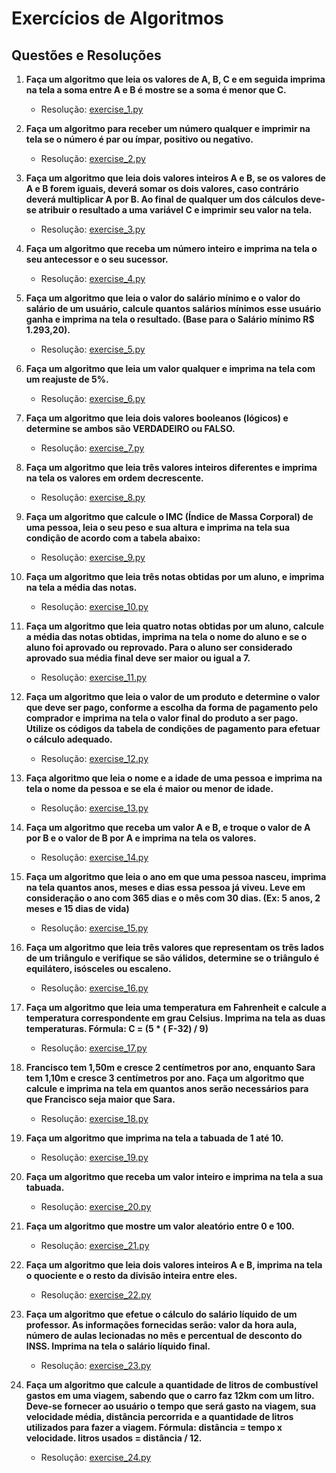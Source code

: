 # Exercícios de Algoritmos

## Questões e Resoluções

1. **Faça um algoritmo que leia os valores de A, B, C e em seguida imprima na tela a soma entre A e B é mostre se a soma é menor que C.**
   - Resolução: [exercise_1.py](./exercise_1.py)

2. **Faça um algoritmo para receber um número qualquer e imprimir na tela se o número é par ou ímpar, positivo ou negativo.**
   - Resolução: [exercise_2.py](./exercise_2.py)

3. **Faça um algoritmo que leia dois valores inteiros A e B, se os valores de A e B forem iguais, deverá somar os dois valores, caso contrário deverá multiplicar A por B. Ao final de qualquer um dos cálculos deve-se atribuir o resultado a uma variável C e imprimir seu valor na tela.**
   - Resolução: [exercise_3.py](./exercise_3.py)

4. **Faça um algoritmo que receba um número inteiro e imprima na tela o seu antecessor e o seu sucessor.**
   - Resolução: [exercise_4.py](./exercise_4.py)

5. **Faça um algoritmo que leia o valor do salário mínimo e o valor do salário de um usuário, calcule quantos salários mínimos esse usuário ganha e imprima na tela o resultado. (Base para o Salário mínimo R$ 1.293,20).**
   - Resolução: [exercise_5.py](./exercise_5.py)

6. **Faça um algoritmo que leia um valor qualquer e imprima na tela com um reajuste de 5%.**
   - Resolução: [exercise_6.py](./exercise_6.py)

7. **Faça um algoritmo que leia dois valores booleanos (lógicos) e determine se ambos são VERDADEIRO ou FALSO.**
   - Resolução: [exercise_7.py](./exercise_7.py)

8. **Faça um algoritmo que leia três valores inteiros diferentes e imprima na tela os valores em ordem decrescente.**
   - Resolução: [exercise_8.py](./exercise_8.py)

9. **Faça um algoritmo que calcule o IMC (Índice de Massa Corporal) de uma pessoa, leia o seu peso e sua altura e imprima na tela sua condição de acordo com a tabela abaixo:**
   - Resolução: [exercise_9.py](./exercise_9.py)

10. **Faça um algoritmo que leia três notas obtidas por um aluno, e imprima na tela a média das notas.**
    - Resolução: [exercise_10.py](./exercise_10.py)

11. **Faça um algoritmo que leia quatro notas obtidas por um aluno, calcule a média das notas obtidas, imprima na tela o nome do aluno e se o aluno foi aprovado ou reprovado. Para o aluno ser considerado aprovado sua média final deve ser maior ou igual a 7.**
    - Resolução: [exercise_11.py](./exercise_11.py)

12. **Faça um algoritmo que leia o valor de um produto e determine o valor que deve ser pago, conforme a escolha da forma de pagamento pelo comprador e imprima na tela o valor final do produto a ser pago. Utilize os códigos da tabela de condições de pagamento para efetuar o cálculo adequado.**
    - Resolução: [exercise_12.py](./exercise_12.py)

13. **Faça algoritmo que leia o nome e a idade de uma pessoa e imprima na tela o nome da pessoa e se ela é maior ou menor de idade.**
    - Resolução: [exercise_13.py](./exercise_13.py)

14. **Faça um algoritmo que receba um valor A e B, e troque o valor de A por B e o valor de B por A e imprima na tela os valores.**
    - Resolução: [exercise_14.py](./exercise_14.py)

15. **Faça um algoritmo que leia o ano em que uma pessoa nasceu, imprima na tela quantos anos, meses e dias essa pessoa já viveu. Leve em consideração o ano com 365 dias e o mês com 30 dias. (Ex: 5 anos, 2 meses e 15 dias de vida)**
    - Resolução: [exercise_15.py](./exercise_15.py)

16. **Faça um algoritmo que leia três valores que representam os três lados de um triângulo e verifique se são válidos, determine se o triângulo é equilátero, isósceles ou escaleno.**
    - Resolução: [exercise_16.py](./exercise_16.py)

17. **Faça um algoritmo que leia uma temperatura em Fahrenheit e calcule a temperatura correspondente em grau Celsius. Imprima na tela as duas temperaturas. Fórmula: C = (5 * ( F-32) / 9)**
    - Resolução: [exercise_17.py](./exercise_17.py)

18. **Francisco tem 1,50m e cresce 2 centímetros por ano, enquanto Sara tem 1,10m e cresce 3 centímetros por ano. Faça um algoritmo que calcule e imprima na tela em quantos anos serão necessários para que Francisco seja maior que Sara.**
    - Resolução: [exercise_18.py](./exercise_18.py)

19. **Faça um algoritmo que imprima na tela a tabuada de 1 até 10.**
    - Resolução: [exercise_19.py](./exercise_19.py)

20. **Faça um algoritmo que receba um valor inteiro e imprima na tela a sua tabuada.**
    - Resolução: [exercise_20.py](./exercise_20.py)

21. **Faça um algoritmo que mostre um valor aleatório entre 0 e 100.**
    - Resolução: [exercise_21.py](./exercise_21.py)

22. **Faça um algoritmo que leia dois valores inteiros A e B, imprima na tela o quociente e o resto da divisão inteira entre eles.**
    - Resolução: [exercise_22.py](./exercise_22.py)

23. **Faça um algoritmo que efetue o cálculo do salário líquido de um professor. As informações fornecidas serão: valor da hora aula, número de aulas lecionadas no mês e percentual de desconto do INSS. Imprima na tela o salário líquido final.**
    - Resolução: [exercise_23.py](./exercise_23.py)

24. **Faça um algoritmo que calcule a quantidade de litros de combustível gastos em uma viagem, sabendo que o carro faz 12km com um litro. Deve-se fornecer ao usuário o tempo que será gasto na viagem, sua velocidade média, distância percorrida e a quantidade de litros utilizados para fazer a viagem. Fórmula: distância = tempo x velocidade. litros usados = distância / 12.**
    - Resolução: [exercise_24.py](./exercise_24.py)